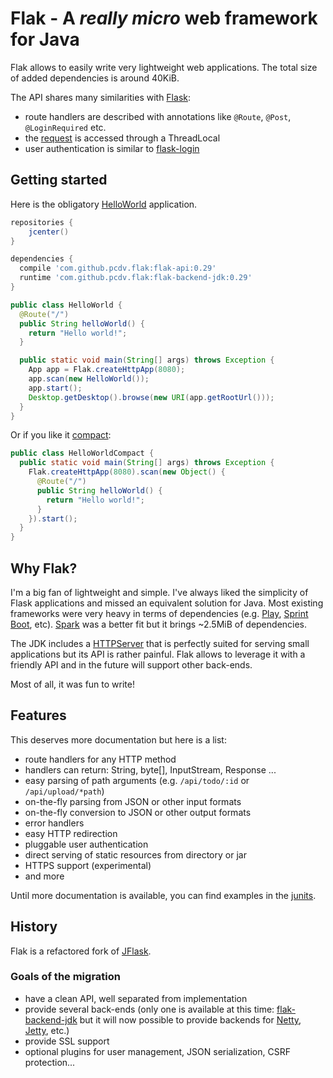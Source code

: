 # Flak - A *really micro* web framework for Java

Flak allows to easily write very lightweight web applications. The total size
of added dependencies is around 40KiB.

The API shares many similarities with 
[Flask](http://flask.pocoo.org/):
 * route handlers are described with annotations like `@Route`, `@Post`, 
 `@LoginRequired` etc.
 * the [request](https://github.com/pcdv/flak/blob/master/flak-api/src/main/java/flak/Request.java)
 is accessed through a ThreadLocal
 * user authentication is similar to [flask-login](https://flask-login.readthedocs.io/en/latest/) 


## Getting started

Here is the obligatory
 [HelloWorld](https://github.com/pcdv/flak/blob/master/flak-examples/src/main/java/flak/examples/HelloWorld.java) application.

```groovy
repositories {
    jcenter()
}

dependencies {
  compile 'com.github.pcdv.flak:flak-api:0.29'
  runtime 'com.github.pcdv.flak:flak-backend-jdk:0.29'
}
```

```java
public class HelloWorld {
  @Route("/")
  public String helloWorld() {
    return "Hello world!";
  }

  public static void main(String[] args) throws Exception {
    App app = Flak.createHttpApp(8080);
    app.scan(new HelloWorld());
    app.start();
    Desktop.getDesktop().browse(new URI(app.getRootUrl()));
  }
}
```

Or if you like it 
[compact](https://github.com/pcdv/flak/blob/master/flak-examples/src/main/java/flak/examples/HelloWorldCompact.java):
```java
public class HelloWorldCompact {
  public static void main(String[] args) throws Exception {
    Flak.createHttpApp(8080).scan(new Object() {
      @Route("/")
      public String helloWorld() {
        return "Hello world!";
      }
    }).start();
  }
}
```

## Why Flak?

I'm a big fan of lightweight and simple. I've always liked the simplicity
of Flask applications and missed an equivalent solution for Java. Most existing
frameworks were very heavy in terms of dependencies 
(e.g. [Play](https://www.playframework.com/), 
[Sprint Boot](https://projects.spring.io/spring-boot/), etc). 
[Spark](http://sparkjava.com/) was a better fit but it brings ~2.5MiB of
dependencies.

The JDK includes a [HTTPServer](http://docs.oracle.com/javase/7/docs/jre/api/net/httpserver/spec/com/sun/net/httpserver/package-summary.html)
that is perfectly suited for serving small applications but its API is rather 
painful. Flak allows to leverage it with a friendly API and in the future will
support other back-ends.

Most of all, it was fun to write!

## Features

This deserves more documentation but here is a list:
 * route handlers for any HTTP method
 * handlers can return: String, byte[], InputStream, Response ...
 * easy parsing of path arguments (e.g. `/api/todo/:id` or `/api/upload/*path`)
 * on-the-fly parsing from JSON or other input formats
 * on-the-fly conversion to JSON or other output formats
 * error handlers
 * easy HTTP redirection
 * pluggable user authentication
 * direct serving of static resources from directory or jar
 * HTTPS support (experimental)
 * and more

Until more documentation is available, you can find examples in the 
[junits](https://github.com/pcdv/flak/tree/master/flak-tests/src/test/java/net/jflask/test).

## History

Flak is a refactored fork of [JFlask](https://github.com/pcdv/jflask).

### Goals of the migration
 * have a clean API, well separated from implementation
 * provide several back-ends (only one is available at this time: 
 [flak-backend-jdk](https://github.com/pcdv/flak/tree/master/flak-backend-jdk) but it will
 now possible to provide backends for [Netty](https://netty.io/), 
 [Jetty](https://www.eclipse.org/jetty/), etc.)
 * provide SSL support
 * optional plugins for user management, JSON serialization, CSRF protection...
 